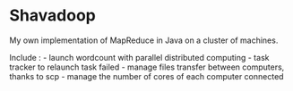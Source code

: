 Shavadoop
=========

My own implementation of MapReduce in Java on a cluster of machines.

Include :
	- launch wordcount with parallel distributed computing
	- task tracker to relaunch task failed
	- manage files transfer between computers, thanks to scp
	- manage the number of cores of each computer connected
